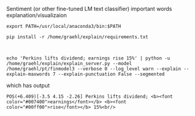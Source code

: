 Sentiment (or other fine-tuned LM text classifier) important words explanation/visualizaion

    export PATH=/usr/local/anaconda3/bin:$PATH

    pip install -r /home/graehl/explain/requirements.txt



    echo 'Perkins lifts dividend; earnings rise 15%' | python -u /home/graehl/explain/explain_server.py --model /home/graehl/pt/finmodel3 --verbose 0 --log_level warn --explain --explain-maxwords 7 --explain-punctuation False --segmented


which has output

    POS(+6.409)[-3.5 4.15 -2.26] Perkins lifts dividend; <b><font color="#007400">earnings</font></b> <b><font color="#00ff00">rise</font></b> 15%<br/>
